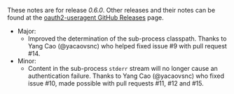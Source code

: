 These notes are for release *0.6.0*.  Other releases and their notes can be found at the [oauth2-useragent GitHub Releases]() page.

* Major:
    * Improved the determination of the sub-process classpath.  Thanks to Yang Cao (@yacaovsnc) who helped fixed issue #9 with pull request #14.
* Minor:
    * Content in the sub-process `stderr` stream will no longer cause an authentication failure.  Thanks to Yang Cao (@yacaovsnc) who fixed issue #10, made possible with pull requests #11, #12 and #15.
